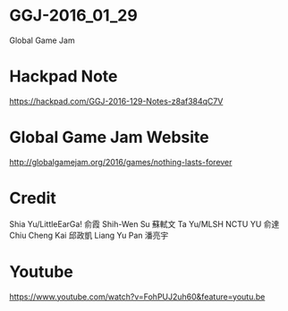 # GGJ-2016_01_29
Global Game Jam
# Hackpad Note
https://hackpad.com/GGJ-2016-129-Notes-z8af384qC7V
# Global Game Jam Website
http://globalgamejam.org/2016/games/nothing-lasts-forever
# Credit
Shia Yu/LittleEarGa! 俞霞
Shih-Wen Su 蘇軾文
Ta Yu/MLSH NCTU YU 俞達
Chiu Cheng Kai 邱政凱
Liang Yu Pan 潘亮宇
# Youtube
https://www.youtube.com/watch?v=FohPUJ2uh60&feature=youtu.be
